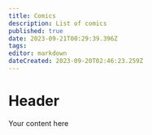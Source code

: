 ```yaml
---
title: Comics
description: List of comics
published: true
date: 2023-09-21T00:29:39.396Z
tags: 
editor: markdown
dateCreated: 2023-09-20T02:46:23.259Z
---
```


# Header
Your content here